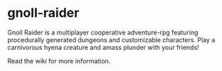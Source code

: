 # gnoll-raider
Gnoll Raider is a multiplayer cooperative adventure-rpg featuring procedurally generated dungeons and customizable characters. Play a carnivorous hyena creature and amass plunder with your friends!

Read the wiki for more information.
